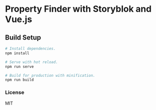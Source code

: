 # Property Finder with Storyblok and Vue.js

## Build Setup

```bash
# Install dependencies.
npm install

# Serve with hot reload.
npm run serve

# Build for production with minification.
npm run build
```

### License

MIT
